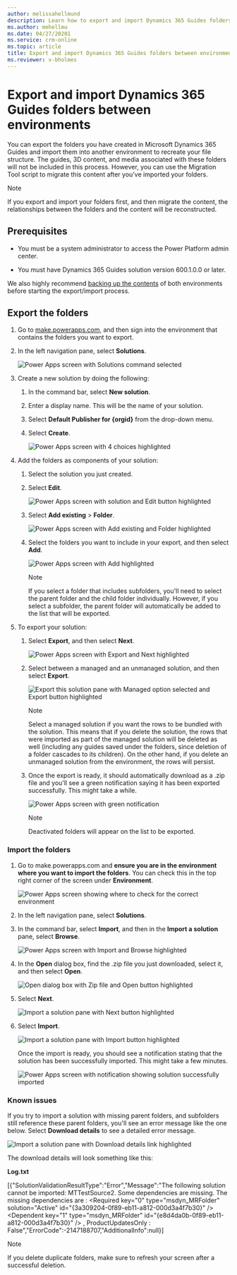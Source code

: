 ```yaml
---
author: melissahellmund
description: Learn how to export and import Dynamics 365 Guides folders between environments
ms.author: mehellmu
ms.date: 04/27/20201
ms.service: crm-online
ms.topic: article
title: Export and import Dynamics 365 Guides folders between environments
ms.reviewer: v-bholmes
---
```


# Export and import Dynamics 365 Guides folders between environments

You can export the folders you have created in Microsoft Dynamics 365 Guides and import them into another environment to recreate your file structure. The guides, 3D 
content, and media associated with these folders will not be included in this process. However, you can use the Migration Tool script to migrate this content after 
you’ve imported your folders.  

> [!NOTE]
> If you export and import your folders first, and then migrate the content, the relationships between the folders and the content will be reconstructed.

## Prerequisites 

- You must be a system administrator to access the Power Platform admin center.  

- You must have Dynamics 365 Guides solution version 600.1.0.0 or later.  

We also highly recommend [backing up the contents](https://docs.microsoft.com/power-platform/admin/backup-restore-environments#create-a-manual-backup) of both environments before starting the export/import process. 

## Export the folders

1. Go to [make.powerapps.com](https://make.preview.powerapps.com/), and then sign into the environment that contains the folders you want to export. 

2. In the left navigation pane, select **Solutions**. 

    ![Power Apps screen with Solutions command selected](media/export-folders-01.PNG "Power Apps screen with Solutions command selected")

3. Create a new solution by doing the following:  

    1. In the command bar, select **New solution**.  

    2. Enter a display name. This will be the name of your solution.  

    3. Select **Default Publisher for {orgid}** from the drop-down menu.  

    4. Select **Create**.  

       ![Power Apps screen with 4 choices highlighted](media/export-folders-02.PNG "Power Apps screen with 4 choices highlighted")

4. Add the folders as components of your solution:  

    1. Select the solution you just created.  

    2. Select **Edit**.  

       ![Power Apps screen with solution and Edit button highlighted](media/export-folders-03.PNG "Power Apps screen with solution and Edit button highlighted")

    3. Select **Add existing** > **Folder**.  

       ![Power Apps screen with Add existing and Folder highlighted](media/export-folders-04.PNG "Power Apps screen with Add existing and Folder highlighted")

    4. Select the folders you want to include in your export, and then select **Add**.  

       ![Power Apps screen with Add highlighted](media/export-folders-05.PNG "Power Apps screen with Add highlighted")
 
       > [!NOTE]
       > If you select a folder that includes subfolders, you'll need to select the parent folder and the child folder individually. However, if you select a subfolder, the parent folder will automatically be added to the list that will be exported. 

5. To export your solution:  

    1. Select **Export**, and then select **Next**. 

       ![Power Apps screen with Export and Next highlighted](media/export-folders-06.PNG "Power Apps screen with Export and Next highlighted")

    2. Select between a managed and an unmanaged solution, and then select **Export**.  

       ![Export this solution pane with Managed option selected and Export button highlighted](media/export-folders-07.PNG "Export this solution pane with Managed option selected and Export button highlighted")
       
       > [!NOTE]
       > Select a managed solution if you want the rows to be bundled with the solution. This means that if you delete the solution, the rows that were imported as part of the managed solution will be deleted as well (including any guides saved under the folders, since deletion of a folder cascades to its children). On the other hand, if you delete an unmanaged solution from the environment, the rows will persist.

    3. Once the export is ready, it should automatically download as a .zip file and you’ll see a green notification saying it has been exported successfully. This might take a while.   

       ![Power Apps screen with green notification](media/export-folders-08.PNG "Power Apps screen with green notification")
      
       > [!NOTE]
       > Deactivated folders will appear on the list to be exported.
      
### Import the folders

1. Go to make.powerapps.com and **ensure you are in the environment where you want to import the folders**. You can check this in the top right corner of the screen under **Environment**.  

    ![Power Apps screen showing where to check for the correct environment](media/export-folders-09.PNG "Power Apps screen showing where to check for the correct environment")

2. In the left navigation pane, select **Solutions**.  

3. In the command bar, select **Import**, and then in the **Import a solution** pane, select **Browse**.  

    ![Power Apps screen with Import and Browse highlighted](media/export-folders-10.PNG "Power Apps screen with Import and Browse highlighted")

4. In the **Open** dialog box, find the .zip file you just downloaded, select it, and then select **Open**.  

    ![Open dialog box with Zip file and Open button highlighted](media/export-folders-11.PNG "Open dialog box with Zip file and Open button highlighted")

5. Select **Next**.  

    ![Import a solution pane with Next button highlighted](media/export-folders-12.PNG "Import a solution pane with Next button highlighted")

6. Select **Import**.  

    ![Import a solution pane with Import button highlighted](media/export-folders-13.PNG "Import a solution pane with Import button highlighted")

    Once the import is ready, you should see a notification stating that the solution has been successfully imported. This might take a few minutes.
 
    ![Power Apps screen with notification showing solution successfully imported](media/export-folders-14.PNG "Power Apps screen with notification showing solution successfully imported")

### Known issues 

If you try to import a solution with missing parent folders, and subfolders still reference these parent folders, you'll see an error message like the one below. Select **Download details**  to see a detailed error message.

![Import a solution pane with Download details link highlighted](media/export-folders-15.PNG "Import a solution pane with Download details link highlighted")
 
The download details will look something like this:

**Log.txt** 

[{"SolutionValidationResultType":"Error","Message":"The following solution cannot be imported: MTTestSource2. Some dependencies are missing. The missing dependencies are : <MissingDependencies><MissingDependency><Required key=\"0\" type=\"msdyn_MRFolder\" solution=\"Active\" id=\"{3a309204-0f89-eb11-a812-000d3a4f7b30}\" /><Dependent key=\"1\" type=\"msdyn_MRFolder\" id=\"{e8d4da0b-0f89-eb11-a812-000d3a4f7b30}\" /></MissingDependency></MissingDependencies> , ProductUpdatesOnly : False","ErrorCode":-2147188707,"AdditionalInfo":null}] 
 
> [!NOTE]
> If you delete duplicate folders, make sure to refresh your screen after a successful deletion.   

      


